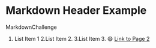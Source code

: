# Markdown Header Example

MarkdownChallenge

1. List Item 1
2.List Item 2.
3.List Item 3.
:smile:
[Link to Page 2](page2.md)


